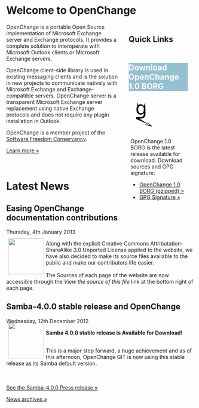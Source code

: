 # Welcome to OpenChange #

<div style="float: right; width: 35%;margin-left:2em;">
  <h2 style="margin-bottom: 1em;"> Quick Links </h2>
  <div class="rebox" style="float: left; width: 90%; margin: 0em;"> 
    <h2 style="color: white; background-color: #95C0D0; border: 0px;">Download OpenChange 1.0 BORG</h2>
    <div class="p" style="margin-left: 5px; margin-right: 5px"> 
      <p><img src="images/openchanGe.png" alt="" style="margin: 1em; margin-bottom: 2em; padding-right: 8px;"/>
      OpenChange 1.0 BORG is the latest release available for download. Download sources and GPG signature: </p>
      <ul>
      <li><a href="http://tracker.openchange.org/attachments/download/180/openchange-1.0-BORG.tar.gz">OpenChange 1.0 BORG (gzipped) &raquo;</a></li>
      <li><a href="http://tracker.openchange.org/attachments/download/181/openchange-1.0-BORG.tar.asc">GPG Signature &raquo;</a></li>
      </ul></p> 
    </div> 
  </div> 
</div>

OpenChange is a portable Open Source implementation of Microsoft
Exchange server and Exchange protocols. It provides a complete
solution to interoperate with Microsoft Outlook clients or Microsoft
Exchange servers. 

OpenChange client-side library is used in existing messaging clients
and is the solution in new projects to communicate natively with
Microsoft Exchange and Exchange-compatible servers. OpenChange server
is a transparent Microsoft Exchange server replacement using native
Exchange protocols and does not require any plugin installation in
Outlook.

OpenChange is a member project of the [Software Freedom Conservancy](http://sfconservancy.org).

[Learn more »](about/index.html)

<p>&nbsp;</p>

# Latest News #

<div class="news">
  <h2>Easing OpenChange documentation contributions</h2>
  <div class="date">Thursday, 4th January 2013</div>

<img border="0" width="96" height="96" style="border: 0pt none;
margin: -5px 5px 5px; float: left;" alt=""
src="/images/openchange_logo_v2.png" />

Along with the explicit Creative Commons Attributation-ShareAlike 3.0
Unported License applied to the website, we have also decided to make
its source files available to the public and make our contributors
life easier.<br/><br/> The Sources of each page of the website are now
accessible through the *View the source of this file* link at the
bottom right of each page.

</div>

<div class="news">
  <h2>Samba-4.0.0 stable release and OpenChange</h2>
  <div class="date">Wednesday, 12th December 2012</div>

<img border="0" width="96" height="96" style="border: 0pt none; margin: -5px 5px 5px; float: left;" alt="" src="/images/samba_logo.png" />

**Samba 4.0.0 stable release is Available for Download!**
<br><br>

This is a major step forward, a huge achievement and as of this
afternoon, OpenChange GIT is now using this stable release as its
Samba default version.

<br><br>
[See the Samba-4.0.0 Press release &raquo;](https://www.samba.org/samba/news/releases/4.0.0.html)

</div>

[News archives &raquo;](/about/news_2012.html)
